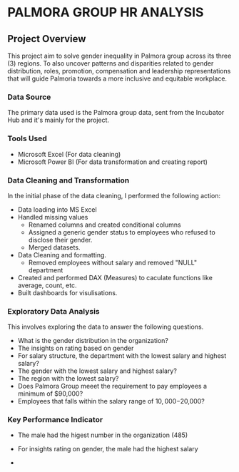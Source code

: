 # PALMORA GROUP HR ANALYSIS
## Project Overview
This project aim to solve gender inequality in Palmora group across its three (3) regions. To also uncover patterns and disparities related to gender distribution, roles, promotion, compensation and leadership representations that will guide Palmoria towards a more inclusive and equitable workplace.
### Data Source
The primary data used is the Palmora group data, sent from the Incubator Hub and it's mainly for the project.
### Tools Used
- Microsoft Excel (For data cleaning)
- Microsoft Power BI (For data transformation and creating report)
### Data Cleaning and Transformation
In the initial phase of the data cleaning, I performed the following action:
- Data loading into MS Excel
- Handled missing values
    - Renamed columns and created conditional columns
    - Assigned a generic gender status to employees who refused to disclose their gender.
    - Merged datasets.
- Data Cleaning and formatting.
    - Removed employees without salary and removed "NULL" department
- Created and performed DAX (Measures) to caculate functions like average, count, etc. 
- Built dashboards for visulisations.
### Exploratory Data Analysis
This involves exploring the data to answer the following questions.
- What is the gender distribution in the organization?
- The insights on rating based on gender
- For salary structure, the department with the lowest salary and highest salary?
- The gender with the lowest salary and highest salary?
- The region with the lowest salary?
- Does Palmora Group meeet the requirement to pay employees a minimum of $90,000?
- Employees that falls within the salary range of $10,000-$20,000?
### Key Performance Indicator
- The male had the higest number in the organization (485)
- For insights rating on gender, the male had the highest salary

- 
















